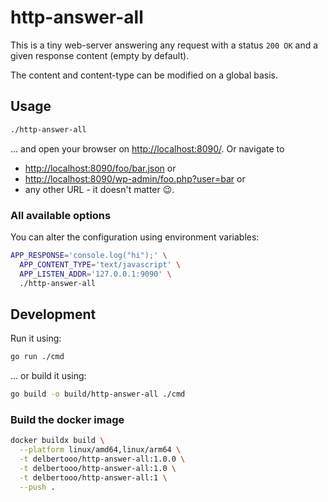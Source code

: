 # http-answer-all

This is a tiny web-server answering any request with a status `200 OK` and a given response content (empty by default).

The content and content-type can be modified on a global basis.

## Usage

```sh
./http-answer-all
```

... and open your browser on [http://localhost:8090/](http://localhost:8090/). 
Or navigate to

* [http://localhost:8090/foo/bar.json](http://localhost:8090/foo/bar.json) or
* [http://localhost:8090/wp-admin/foo.php?user=bar](http://localhost:8090/wp-admin/foo.php?user=bar) or
* any other URL - it doesn't matter :wink:.


### All available options

You can alter the configuration using environment variables:

```sh
APP_RESPONSE='console.log("hi");' \
  APP_CONTENT_TYPE='text/javascript' \
  APP_LISTEN_ADDR='127.0.0.1:9090' \
  ./http-answer-all
```


## Development

Run it using:

```sh
go run ./cmd
```

... or build it using:


```sh
go build -o build/http-answer-all ./cmd
```

### Build the docker image

```sh
docker buildx build \
  --platform linux/amd64,linux/arm64 \
  -t delbertooo/http-answer-all:1.0.0 \
  -t delbertooo/http-answer-all:1.0 \
  -t delbertooo/http-answer-all:1 \
  --push .
```
